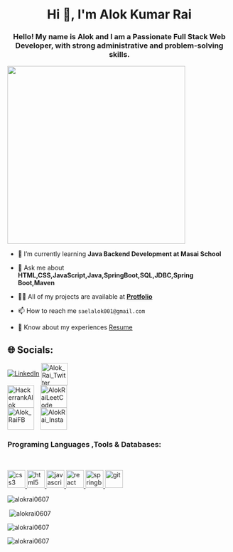 <h1 align="center">Hi 👋, I'm Alok Kumar Rai</h1>

<h3 align="center">Hello! My name is Alok and I am a Passionate Full Stack Web Developer, with strong administrative and problem-solving skills.</h3>

<div margin="auto" hight="300px" border="1px" solid "red"><img src="https://camo.githubusercontent.com/c1dcb74cc1c1835b1d716f5051499a2814c683c806b15f04b0eba492863703e9/68747470733a2f2f63646e2e6472696262626c652e636f6d2f75736572732f3733303730332f73637265656e73686f74732f363538313234332f6176656e746f2e676966" width=400/>
 
</div>



- 🌱 I’m currently learning **Java Backend Development at Masai School**
- 💬 Ask me about  **HTML,CSS,JavaScript,Java,SpringBoot,SQL,JDBC,Spring Boot,Maven**
- 👨‍💻 All of my projects are available at  **<a href="https://alokrai0607.github.io/">Protfolio</a>**

- 📫 How to reach me `saelalok001@gmail.com`
- 📄 Know about my experiences <a href="https://drive.google.com/file/d/1SLYnxt4GVHtiakFZbYaVF1paGgIbXn4T/view?usp=sharing">Resume</a>

<!-- <h3 align="left">Follow me</h3> -->
 ## 🌐 Socials:
[![LinkedIn](https://img.shields.io/badge/LinkedIn-%230077B5.svg?logo=linkedin&logoColor=white)](https://www.linkedin.com/in/alok-rai-004b35142/)
 <a href="https://twitter.com/@alokrai0607" target="_blank"><img align="center" src="https://raw.githubusercontent.com/rahuldkjain/github-profile-readme-generator/master/src/images/icons/Social/twitter.svg" alt="Alok_Rai_Twitter" height="50" width="60" style="margin-right: 10px;" /></a>  
<a href="https://www.hackerrank.com/saelalok001" target="_blank"><img align="center" src="https://raw.githubusercontent.com/rahuldkjain/github-profile-readme-generator/master/src/images/icons/Social/hackerrank.svg" alt="HackerrankAlok" height="50" width="60" style="margin-right: 10px;"/></a>
<a href="https://leetcode.com/saelalok001/" target="_blank"><img align="center" src="https://raw.githubusercontent.com/rahuldkjain/github-profile-readme-generator/master/src/images/icons/Social/leet-code.svg" alt="AlokRaiLeetCode" height="50" width="60" style="margin-right: 10px;"/></a>        
<a href="https://www.facebook.com/profile.php?id=100041299964391" target="_blank"><img align="center" src="https://raw.githubusercontent.com/rahuldkjain/github-profile-readme-generator/master/src/images/icons/Social/facebook.svg" alt="Alok_RaiFB" height="50" width="60" style="margin-right: 10px;"/></a>
<a href="https://www.instagram.com/alokrai6794/" target="_blank"><img align="center" src="https://raw.githubusercontent.com/rahuldkjain/github-profile-readme-generator/master/src/images/icons/Social/instagram.svg" alt="AlokRai_Insta" height="50" width="60" style="margin-right: 10px;"/></a>
 
<h3 align="left">Programing Languages ,Tools & Databases:</h3>
<br/>

<p align="left"> <a href="https://www.w3schools.com/css/" target="_blank" rel="noreferrer"> <img  src="https://cdn.iconscout.com/icon/free/png-256/css3-2038878-1720091.png?f=avif&w=128" alt="css3" width="40" height="40" margin/> <a href="https://www.w3.org/html/" target="_blank" rel="noreferrer"> <img src="https://cdn.iconscout.com/icon/free/png-256/html-59-225995.png?f=avif&w=128" alt="html5" width="40" height="40" gap="250px"/> </a> <a href="https://developer.mozilla.org/en-US/docs/Web/JavaScript" target="_blank" rel="noreferrer"> <img src="https://encrypted-tbn0.gstatic.com/images?q=tbn:ANd9GcRPFRO1lwENHcC2oeVqPSStuSBR-k3AwzhXOg&usqp=CAU" alt="javascript" width="40" height="40" gap="250px"/> </a> <a href="https://reactjs.org/" target="_blank" rel="noreferrer"> <img src="https://tse4.mm.bing.net/th?id=OIP.i41rp67jWgPhhHbxC617lgAAAA&pid=Api&P=0" alt="react" width="40" height="40" gap="250px"/> </a> <a href="https://redux.js.org" target="_blank" rel="noreferrer"> <img src="https://tse1.mm.bing.net/th?id=OIP.Yr6ftuHXFm6cvu7ZEwlnUgHaHa&pid=Api&P=0" alt="springboot" width="40" height="40" gap="250px"/> </a>
 </a> <a href="https://git-scm.com/" target="_blank" rel="noreferrer"> <img src="https://tse3.mm.bing.net/th?id=OIP.-UxRkS1XKkPRaBTG5aGVSAHaHa&pid=Api&P=0" alt="git" width="40" height="40" gap="250px"/> </a>
</p>
<p align="left"><img align="center" src="https://github-readme-stats.vercel.app/api?username=alokrai0607&show_icons=true&theme=default&count_private=true"  alt="alokrai0607" /></p>
<p align="left">&nbsp;<img align="center" src="https://github-readme-stats.vercel.app/api?username=alokrai0607&&theme=algolia" alt="alokrai0607"/></p>
</a> </p>
<p align="left">
  <img align="center" src="https://github-profile-trophy.vercel.app/?username=alokrai0607" alt="alokrai0607" />
</p>
<p align="left">
  <img align="center" src=""https://github-readme-streak-stats.herokuapp.com/?user=alokrai0607&theme=default"" alt="alokrai0607" />
</p>
 
